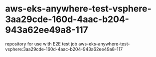 # aws-eks-anywhere-test-vsphere-3aa29cde-160d-4aac-b204-943a62ee49a8-117
repository for use with E2E test job aws-eks-anywhere-test-vsphere:3aa29cde-160d-4aac-b204-943a62ee49a8-117
